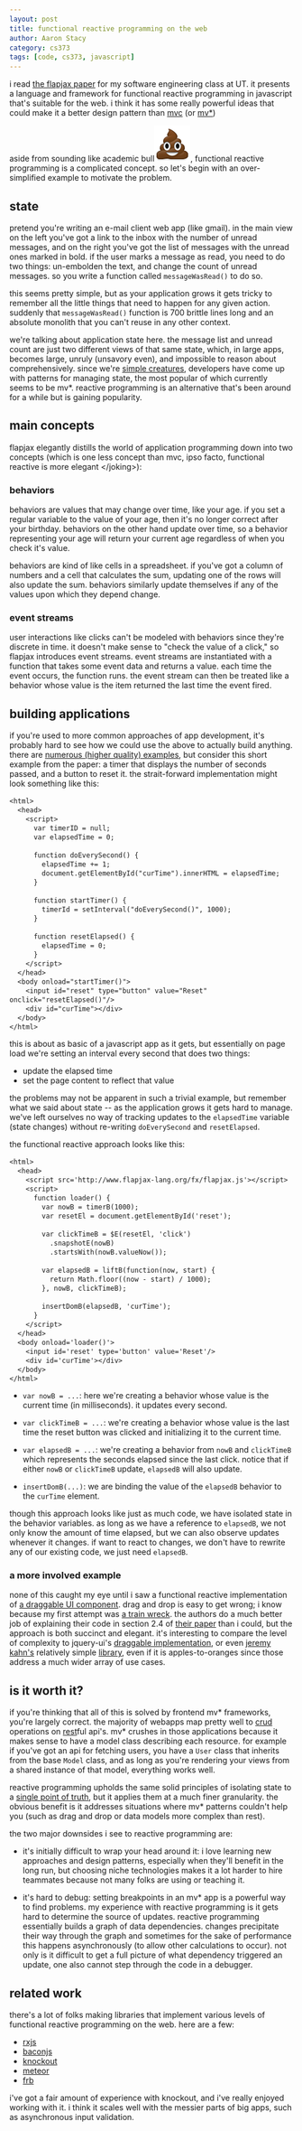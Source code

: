 ```yaml
---
layout: post
title: functional reactive programming on the web
author: Aaron Stacy
category: cs373
tags: [code, cs373, javascript]
---
```


i read [the flapjax paper][flapjax] for my software engineering class at UT. it
presents a language and framework for functional reactive programming in
javascript that's suitable for the web. i think it has some really powerful
ideas that could make it a better design pattern than [mvc][] (or [mv*][addy])

aside from sounding like academic bull<img alt="hankey" src="/assets/images/emoji/hankey.png" class="emoji">, functional reactive programming
is a complicated concept. so let's begin with an over-simplified example to
motivate the problem.

## state

pretend you're writing an e-mail client web app (like gmail). in the main view
on the left you've got a link to the inbox with the number of unread messages,
and on the right you've got the list of messages with the unread ones marked in
bold.  if the user marks a message as read, you need to do two things:
un-embolden the text, and change the count of unread messages. so you write a
function called `messageWasRead()` to do so.

this seems pretty simple, but as your application grows it gets tricky to
remember all the little things that need to happen for any given action.
suddenly that `messageWasRead()` function is 700 brittle lines long and an
absolute monolith that you can't reuse in any other context.

we're talking about application state here. the message list and unread count
are just two different views of that same state, which, in large apps, becomes
large, unruly (unsavory even), and impossible to reason about comprehensively.
since we're [simple creatures][seven], developers have come up with patterns
for managing state, the most popular of which currently seems to be mv\*.
reactive programming is an alternative that's been around for a while but is
gaining popularity.

## main concepts

flapjax elegantly distills the world of application programming down into two
concepts (which is one less concept than mvc, ipso facto, functional reactive
is more elegant &lt;/joking&gt;):

### behaviors

behaviors are values that may change over time, like your age. if you set a
regular variable to the value of your age, then it's no longer correct after
your birthday. behaviors on the other hand update over time, so a behavior
representing your age will return your current age regardless of when you check
it's value.

behaviors are kind of like cells in a spreadsheet. if you've got a column of
numbers and a cell that calculates the sum, updating one of the rows will
also update the sum. behaviors similarly update themselves if any of the values
upon which they depend change.

### event streams

user interactions like clicks can't be modeled with behaviors since they're
discrete in time. it doesn't make sense to "check the value of a click," so
flapjax introduces event streams. event streams are instantiated with a
function that takes some event data and returns a value. each time the event
occurs, the function runs. the event stream can then be treated like a behavior
whose value is the item returned the last time the event fired.

## building applications

if you're used to more common approaches of app development, it's probably hard
to see how we could use the above to actually build anything. there are
[numerous (higher quality) examples][demos], but consider this short example
from the paper: a timer that displays the number of seconds passed, and a
button to reset it. the strait-forward implementation might look something like
this:

    <html>
      <head>
        <script>
          var timerID = null;
          var elapsedTime = 0;

          function doEverySecond() {
            elapsedTime += 1;
            document.getElementById("curTime").innerHTML = elapsedTime;
          }

          function startTimer() {
            timerId = setInterval("doEverySecond()", 1000);
          }

          function resetElapsed() {
            elapsedTime = 0;
          }
        </script>
      </head>
      <body onload="startTimer()">
        <input id="reset" type="button" value="Reset" onclick="resetElapsed()"/>
        <div id="curTime"></div>
      </body>
    </html>

this is about as basic of a javascript app as it gets, but essentially on page
load we're setting an interval every second that does two things:

 - update the elapsed time
 - set the page content to reflect that value

the problems may not be apparent in such a trivial example, but remember what
we said about state -- as the application grows it gets hard to manage. we've
left ourselves no way of tracking  updates to the `elapsedTime` variable (state
changes) without re-writing `doEverySecond` and `resetElapsed`.

the functional reactive approach looks like this:

    <html>
      <head>
        <script src='http://www.flapjax-lang.org/fx/flapjax.js'></script>
        <script>
          function loader() {
            var nowB = timerB(1000);
            var resetEl = document.getElementById('reset');

            var clickTimeB = $E(resetEl, 'click')
              .snapshotE(nowB)
              .startsWith(nowB.valueNow());

            var elapsedB = liftB(function(now, start) {
              return Math.floor((now - start) / 1000);
            }, nowB, clickTimeB);

            insertDomB(elapsedB, 'curTime');
          }
        </script>
      </head>
      <body onload='loader()'>
        <input id='reset' type='button' value='Reset'/>
        <div id='curTime'></div>
      </body>
    </html>

 - `var nowB = ...`: here we're creating a behavior whose value is the current
   time (in milliseconds). it updates every second.

 - `var clickTimeB = ...`: we're creating a behavior whose value is the last
   time the reset button was clicked and initializing it to the current time.

 - `var elapsedB = ...`: we're creating a behavior from `nowB` and `clickTimeB`
   which represents the seconds elapsed since the last click. notice that if
   either `nowB` or `clickTimeB` update, `elapsedB` will also update.

 - `insertDomB(...)`: we are binding the value of the `elapsedB` behavior to the
   `curTime` element.

though this approach looks like just as much code, we have isolated state in
the behavior variables. as long as we have a reference to `elapsedB`, we not
only know the amount of time elapsed, but we can also observe updates whenever
it changes. if want to react to changes, we don't have to rewrite any of our
existing code, we just need `elapsedB`.

### a more involved example

none of this caught my eye until i saw a functional reactive implementation of
[a draggable UI component][fjdnd]. drag and drop is easy to get wrong; i know
because my first attempt was [a train wreck][dnd]. the authors do a much better
job of explaining their code in section 2.4 of [their paper][flapjax] than i
could, but the approach is both succinct and elegant. it's interesting to
compare the level of complexity to jquery-ui's [draggable
implementation][jqui], or even [jeremy kahn's][jeremykahn] relatively simple
[library][dragon], even if it is apples-to-oranges since those address a much
wider array of use cases.

## is it worth it?

if you're thinking that all of this is solved by frontend mv\* frameworks,
you're largely correct. the majority of webapps map pretty well to [crud][]
operations on [rest][]ful api's. mv\* crushes in those applications because it
makes sense to have a model class describing each resource. for example if
you've got an api for fetching users, you have a `User` class that inherits
from the base `Model` class, and as long as you're rendering your views from a
shared instance of that model, everything works well.

reactive programming upholds the same solid principles of isolating state to a
[single point of truth][spot], but it applies them at a much finer granularity.
the obvious benefit is it addresses situations where mv\* patterns couldn't
help you (such as drag and drop or data models more complex than rest).

the two major downsides i see to reactive programming are:

 - it's initially difficult to wrap your head around it: i love learning new
   approaches and design patterns, especially when they'll benefit in the long
   run, but choosing niche technologies makes it a lot harder to hire teammates
   because not many folks are using or teaching it.

 - it's hard to debug: setting breakpoints in an mv\* app is a powerful way to
   find problems. my experience with reactive programming is it gets hard to
   determine the source of updates. reactive programming essentially builds a
   graph of data dependencies. changes precipitate their way through the graph
   and sometimes for the sake of performance this happens asynchronously (to
   allow other calculations to occur). not only is it difficult to get a full
   picture of what dependency triggered an update, one also cannot step through
   the code in a debugger.

## related work

there's a lot of folks making libraries that implement various levels of
functional reactive programming on the web. here are a few:

 - [rxjs][]
 - [baconjs][]
 - [knockout][]
 - [meteor][]
 - [frb][]

i've got a fair amount of experience with knockout, and i've really enjoyed
working with it. i think it scales well with the messier parts of big apps,
such as asynchronous input validation.

[flapjax]: http://cs.brown.edu/~sk/Publications/Papers/Published/mgbcgbk-flapjax/paper.pdf
[mvc]: https://google.com/search?q=mvc
[seven]: http://www.psych.utoronto.ca/users/peterson/psy430s2001/Miller%20GA%20Magical%20Seven%20Psych%20Review%201955.pdf
[fjdnd]: http://www.flapjax-lang.org/try/index.html?edit=drag.html
[dnd]: https://github.com/aaronj1335/gloss/blob/master/src/widgets/draggable.js
[jeremykahn]: https://twitter.com/jeremyckahn
[jqui]: https://github.com/jquery/jquery-ui/blob/master/ui/jquery.ui.draggable.js
[dragon]: https://github.com/jeremyckahn/dragon/blob/master/src/jquery.dragon.js
[addy]: http://addyosmani.com/blog/short-musings-on-javascript-mv-tech-stacks/
[crud]: http://en.wikipedia.org/wiki/Create,_read,_update_and_delete
[rest]: http://en.wikipedia.org/wiki/REST_API
[spot]: http://www.catb.org/~esr/writings/taoup/html/ch04s02.html#spot_rule
[rxjs]: https://github.com/Reactive-Extensions/RxJS
[baconjs]: https://github.com/raimohanska/bacon.js
[knockout]: http://knockoutjs.com
[meteor]: http://www.meteor.com
[frb]: https://github.com/montagejs/frb
[demos]: http://www.flapjax-lang.org/demos/
